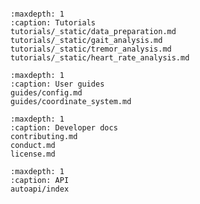 ```{include} ../README.md
```

```{toctree}
:maxdepth: 1
:caption: Tutorials
tutorials/_static/data_preparation.md
tutorials/_static/gait_analysis.md
tutorials/_static/tremor_analysis.md
tutorials/_static/heart_rate_analysis.md
```

```{toctree}
:maxdepth: 1
:caption: User guides
guides/config.md
guides/coordinate_system.md
```

```{toctree}
:maxdepth: 1
:caption: Developer docs
contributing.md
conduct.md
license.md
```

```{toctree}
:maxdepth: 1
:caption: API
autoapi/index
```